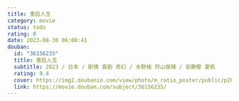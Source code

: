 ```yaml
---
title: 重启人生
category: movie
status: todo
rating: 0
date: 2023-08-30 06:08:41
douban:
  id: "36156235"
  title: 重启人生
  subtitle: 2023 / 日本 / 剧情 喜剧 奇幻 / 水野格 狩山俊辅 / 安藤樱 夏帆
  rating: 9.4
  cover: https://img2.doubanio.com/view/photo/m_ratio_poster/public/p2886331572.jpg
  link: https://movie.douban.com/subject/36156235/
---
```



